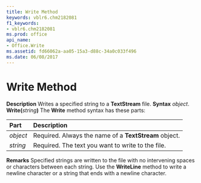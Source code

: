 ```yaml
---
title: Write Method
keywords: vblr6.chm2182081
f1_keywords:
- vblr6.chm2182081
ms.prod: office
api_name:
- Office.Write
ms.assetid: fd66062a-aa05-15a3-d88c-34a0c033f496
ms.date: 06/08/2017
---
```



# Write Method



 **Description**
Writes a specified string to a **TextStream** file.
 **Syntax**
 _object_. **Write(**_string_**)**
The **Write** method syntax has these parts:


|**Part**|**Description**|
|:-----|:-----|
| _object_|Required. Always the name of a **TextStream** object.|
| _string_|Required. The text you want to write to the file.|
 **Remarks**
Specified strings are written to the file with no intervening spaces or characters between each string. Use the **WriteLine** method to write a newline character or a string that ends with a newline character.

